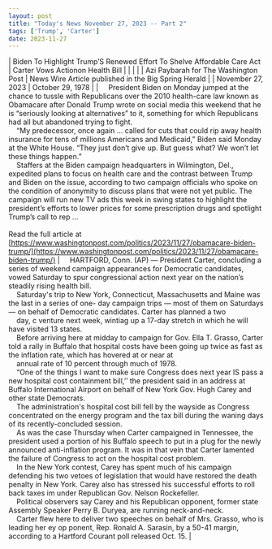 ```yaml
---
layout: post
title: "Today's News November 27, 2023 -- Part 2"
tags: ['Trump', 'Carter']
date: 2023-11-27
---
```


| Biden To Highlight Trump’S Renewed Effort To Shelve Affordable Care Act | Carter Vows Actionon  Health Bill |
|  |  |
| Azi Paybarah for The Washington Post | News Wire Article published in the Big Spring Herald |
| November 27, 2023 | October 29, 1978 |
| &nbsp;&nbsp;&nbsp;&nbsp;President Biden on Monday jumped at the chance to tussle with Republicans over the 2010 health-care law known as Obamacare after Donald Trump wrote on social media this weekend that he is “seriously looking at alternatives” to it, something for which Republicans had all but abandoned trying to fight.<br>&nbsp;&nbsp;&nbsp;&nbsp;“My predecessor, once again … called for cuts that could rip away health insurance for tens of millions Americans and Medicaid,” Biden said Monday at the White House. “They just don’t give up. But guess what? We won’t let these things happen.”<br>&nbsp;&nbsp;&nbsp;&nbsp;Staffers at the Biden campaign headquarters in Wilmington, Del., expedited plans to focus on health care and the contrast between Trump and Biden on the issue, according to two campaign officials who spoke on the condition of anonymity to discuss plans that were not yet public. The campaign will run new TV ads this week in swing states to highlight the president’s efforts to lower prices for some prescription drugs and spotlight Trump’s call to rep ...<br><br>Read the full article at<br>[https://www.washingtonpost.com/politics/2023/11/27/obamacare-biden-trump/](https://www.washingtonpost.com/politics/2023/11/27/obamacare-biden-trump/) | &nbsp;&nbsp;&nbsp;&nbsp;HARTFORD, Conn. (AP) — President Carter, concluding a series of weekend campaign appearances for Democratic candidates, vowed Saturday to spur congressional action next year on the nation’s steadily rising health bill.<br>&nbsp;&nbsp;&nbsp;&nbsp;Saturday's trip to New York, Connecticut, Massachusetts and Maine was the last in a series of one- day campaign trips — most of them on Saturdays — on behalf of Democratic candidates. Carter has planned a two<br>&nbsp;&nbsp;&nbsp;&nbsp;day, c venture next week, wintiag up a 17-day stretch in which he will have visited 13 states.<br>&nbsp;&nbsp;&nbsp;&nbsp;Before arriving here at midday to campaign for Gov. Ella T. Grasso, Carter told a rally in Buffalo that hospital costs have been going up twice as fast as the inflation rate, which has hovered at or near at<br>&nbsp;&nbsp;&nbsp;&nbsp;annual rate of 10 percent through much of 1978.<br>&nbsp;&nbsp;&nbsp;&nbsp;“One of the things I want to make sure Congress does next year IS pass a new hospital cost containment bill,’’ the president said in an address at Buffalo International Airport on behalf of New York Gov. Hugh Carey and other state Democrats.<br>&nbsp;&nbsp;&nbsp;&nbsp;The administration's hospital cost bill fell by the wayside as Congress concentrated on the energy program and the tax bill during the waning days of its recently-concluded session.<br>&nbsp;&nbsp;&nbsp;&nbsp;As was the case Thursday when Carter campaigned in Tennessee, the president used a portion of his Buffalo speech to put in a plug for the newly announced anti-inflation program. It was in that vein that Carter lamented the failure of Congress to act on the hospital cost problem.<br>&nbsp;&nbsp;&nbsp;&nbsp;In the New York contest, Carey has spent much of his campaign defending his two vetoes of legislation that would have restored the death penalty in New York. Carey also has stressed his successful efforts to roll back taxes im under Republican Gov. Nelson Rockefeller.<br>&nbsp;&nbsp;&nbsp;&nbsp;Political observers say Carey and his Republican opponent, former state Assembly Speaker Perry B. Duryea, are running neck-and-neck.<br>&nbsp;&nbsp;&nbsp;&nbsp;Carter flew here to deliver two speeches on behalf of Mrs. Grasso, who is leading her ey op ponent, Rep. Ronald A. Sarasin, by a 50-41 margin, according to a Hartford Courant poll released Oct. 15.  |